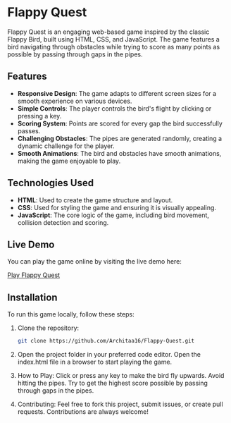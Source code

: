 # Flappy Quest

Flappy Quest is an engaging web-based game inspired by the classic Flappy Bird, built using HTML, CSS, and JavaScript. The game features a bird navigating through obstacles while trying to score as many points as possible by passing through gaps in the pipes.

## Features

- **Responsive Design**: The game adapts to different screen sizes for a smooth experience on various devices.
- **Simple Controls**: The player controls the bird's flight by clicking or pressing a key.
- **Scoring System**: Points are scored for every gap the bird successfully passes.
- **Challenging Obstacles**: The pipes are generated randomly, creating a dynamic challenge for the player.
- **Smooth Animations**: The bird and obstacles have smooth animations, making the game enjoyable to play.

## Technologies Used

- **HTML**: Used to create the game structure and layout.
- **CSS**: Used for styling the game and ensuring it is visually appealing.
- **JavaScript**: The core logic of the game, including bird movement, collision detection and scoring.

## Live Demo

You can play the game online by visiting the live demo here:

[Play Flappy Quest](https://flappy-quest.vercel.app/)

## Installation

To run this game locally, follow these steps:

1. Clone the repository:
   ```bash
   git clone https://github.com/Architaa16/Flappy-Quest.git

2. Open the project folder in your preferred code editor.
   Open the index.html file in a browser to start playing the game.

3. How to Play:
   Click or press any key to make the bird fly upwards.
   Avoid hitting the pipes.
   Try to get the highest score possible by passing through gaps in the pipes.

4. Contributing: 
   Feel free to fork this project, submit issues, or create pull requests. Contributions are always welcome!

